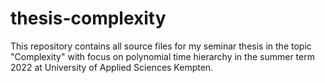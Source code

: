 # thesis-complexity
This repository contains all source files for my seminar thesis in the topic "Complexity" with focus on polynomial time hierarchy in the summer term 2022 at University of Applied Sciences Kempten.
